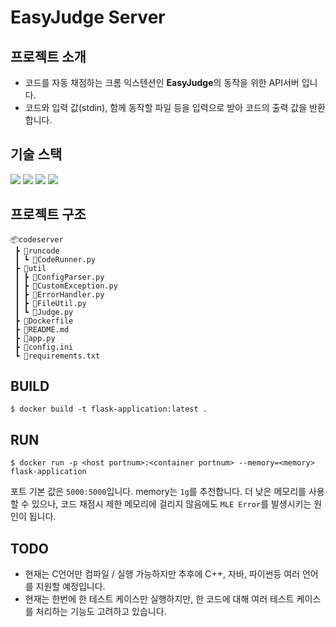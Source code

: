 # EasyJudge Server
## 프로젝트 소개
* 코드를 자동 채점하는 크롬 익스텐션인 **EasyJudge**의 동작을 위한 API서버 입니다.  
* 코드와 입력 값(stdin), 함께 동작할 파일 등을 입력으로 받아 코드의 출력 값을 반환합니다.
## 기술 스택
<img src="https://img.shields.io/badge/Docker-2496ED?style=for-the-badge&logo=Docker&logoColor=white"/> <img src="https://img.shields.io/badge/ubuntu-E95420?style=for-the-badge&logo=ubuntu&logoColor=white"> <img src="https://img.shields.io/badge/python-3776AB?style=for-the-badge&logo=python&logoColor=white"> <img src="https://img.shields.io/badge/flask-000000?style=for-the-badge&logo=flask&logoColor=white"> 
## 프로젝트 구조
```
📦codeserver
 ┣ 📂runcode
 ┃ ┗ 📜CodeRunner.py
 ┣ 📂util
 ┃ ┣ 📜ConfigParser.py
 ┃ ┣ 📜CustomException.py
 ┃ ┣ 📜ErrorHandler.py
 ┃ ┣ 📜FileUtil.py
 ┃ ┗ 📜Judge.py
 ┣ 📜Dockerfile
 ┣ 📜README.md
 ┣ 📜app.py
 ┣ 📜config.ini
 ┗ 📜requirements.txt
```
## BUILD
``` shell
$ docker build -t flask-application:latest .
```
## RUN
``` shell
$ docker run -p <host portnum>:<container portnum> --memory=<memory> flask-application
```
포트 기본 값은 `5000:5000`입니다. memory는 `1g`를 추천합니다. 더 낮은 메모리를 사용할 수 있으나, 코드 채점시 제한 메모리에 걸리지 않음에도 `MLE Error`를 발생시키는 원인이 됩니다.
## TODO
* 현재는 C언어만 컴파일 / 실행 가능하지만 추후에 C++, 자바, 파이썬등 여러 언어를 지원할 예정입니다.
* 현재는 한번에 한 테스트 케이스만 실행하지만, 한 코드에 대해 여러 테스트 케이스를 처리하는 기능도 고려하고 있습니다.
